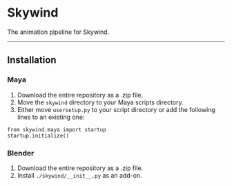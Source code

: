 # Skywind

The animation pipeline for Skywind.

---

## Installation

### Maya
1. Download the entire repository as a .zip file.
2. Move the `skywind` directory to your Maya scripts directory.
3. Either move `usersetup.py` to your script directory or add the following lines to an existing one:
```
from skywind.maya import startup
startup.initialize()
```

### Blender
1. Download the entire repository as a .zip file.
2. Install `./skywind/__init__.py` as an add-on.